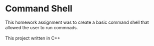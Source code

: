 # Command Shell

This homework assignment was to create a basic command shell that allowed the user to run commnads.
<br/><br/>
This project written in C++